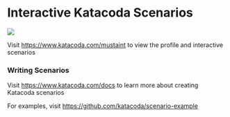 # Interactive Katacoda Scenarios

[![](http://shields.katacoda.com/katacoda/mustaint/count.svg)](https://www.katacoda.com/mustaint "Get your profile on Katacoda.com")

Visit https://www.katacoda.com/mustaint to view the profile and interactive scenarios

### Writing Scenarios
Visit https://www.katacoda.com/docs to learn more about creating Katacoda scenarios

For examples, visit https://github.com/katacoda/scenario-example
